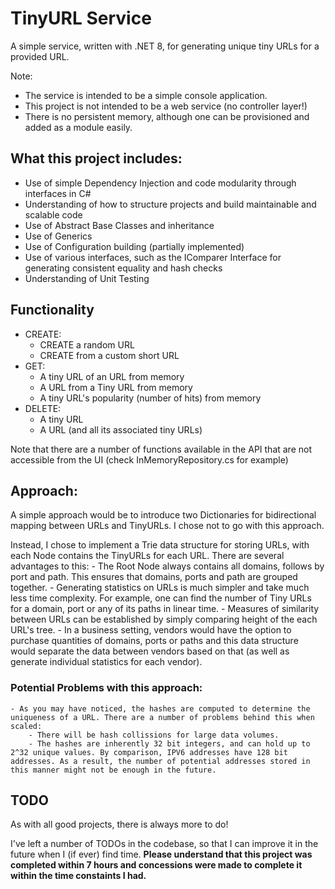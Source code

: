 # TinyURL Service
A simple service, written with .NET 8, for generating unique tiny URLs for a provided URL.

Note:
- The service is intended to be a simple console application.
- This project is not intended to be a web service (no controller layer!)
- There is no persistent memory, although one can be provisioned and added as a module easily. 

## What this project includes:
- Use of simple Dependency Injection and code modularity through interfaces in C#
- Understanding of how to structure projects and build maintainable and scalable code
- Use of Abstract Base Classes and inheritance
- Use of Generics
- Use of Configuration building (partially implemented)
- Use of various interfaces, such as the IComparer Interface for generating consistent equality and hash checks
- Understanding of Unit Testing

## Functionality
- CREATE:
	- CREATE a random URL
	- CREATE from a custom short URL
- GET:
	- A tiny URL of an URL from memory
	- A URL from a Tiny URL from memory
	- A tiny URL's popularity (number of hits) from memory
- DELETE:
	- A tiny URL
	- A URL (and all its associated tiny URLs)

Note that there are a number of functions available in the API that are not accessible from the UI (check InMemoryRepository.cs for example)

## Approach:

A simple approach would be to introduce two Dictionaries for bidirectional mapping between URLs and TinyURLs. I chose not to go with this approach.

Instead, I chose to implement a Trie data structure for storing URLs, with each Node contains the TinyURLs for each URL. There are several advantages to this:
	- The Root Node always contains all domains, follows by port and path. This ensures that domains, ports and path are grouped together.
	- Generating statistics on URLs is much simpler and take much less time complexity. For example, one can find the number of Tiny URLs for a domain, port or any of its paths in linear time.
	- Measures of similarity between URLs can be established by simply comparing height of the each URL's tree.
	- In a business setting, vendors would have the option to purchase quantities of domains, ports or paths and this data structure would separate the data between vendors based on that (as well as generate individual statistics for each vendor).

### Potential Problems with this approach:
	- As you may have noticed, the hashes are computed to determine the uniqueness of a URL. There are a number of problems behind this when scaled:
		- There will be hash collissions for large data volumes.
		- The hashes are inherently 32 bit integers, and can hold up to 2^32 unique values. By comparison, IPV6 addresses have 128 bit addresses. As a result, the number of potential addresses stored in this manner might not be enough in the future.

## TODO
As with all good projects, there is always more to do!

I've left a number of TODOs in the codebase, so that I can improve it in the future when I (if ever) find time. **Please understand that this project was completed within 7 hours and concessions were made to complete it within the time constaints I had.**


